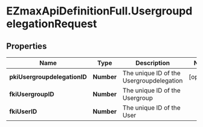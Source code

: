 # EZmaxApiDefinitionFull.UsergroupdelegationRequest

## Properties

Name | Type | Description | Notes
------------ | ------------- | ------------- | -------------
**pkiUsergroupdelegationID** | **Number** | The unique ID of the Usergroupdelegation | [optional] 
**fkiUsergroupID** | **Number** | The unique ID of the Usergroup | 
**fkiUserID** | **Number** | The unique ID of the User | 



